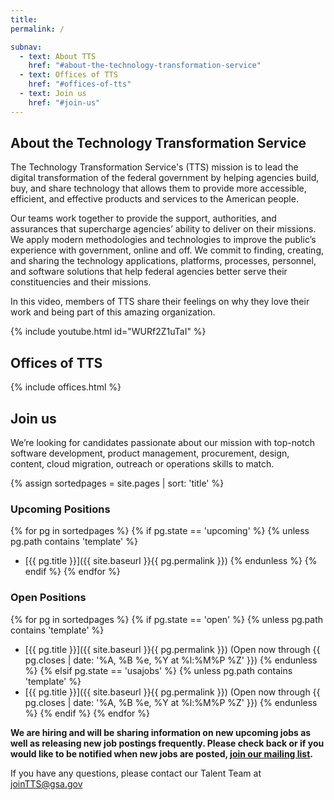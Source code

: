 ```yaml
---
title:
permalink: /

subnav:
  - text: About TTS
    href: "#about-the-technology-transformation-service"
  - text: Offices of TTS
    href: "#offices-of-tts"
  - text: Join us
    href: "#join-us"
---
```


## About the Technology Transformation Service

The Technology Transformation Service's (TTS) mission is to lead the digital transformation of the federal government by helping agencies build, buy, and share technology that allows them to provide more accessible, efficient, and effective products and services to the American people.

Our teams work together to provide the support, authorities, and assurances that supercharge agencies’ ability to deliver on their missions. We apply modern methodologies and technologies to improve the public’s experience with government, online and off. We commit to finding, creating, and sharing the technology applications, platforms, processes, personnel, and software solutions that help federal agencies better serve their constituencies and their missions.

In this video, members of TTS share their feelings on why they love their work and being part of this amazing organization.

{% include youtube.html id="WURf2Z1uTaI" %}

## Offices of TTS

{% include offices.html %}

## Join us

We’re looking for candidates passionate about our mission with top-notch software development, product management, procurement, design, content, cloud migration, outreach or operations skills to match.

{% assign sortedpages = site.pages | sort: 'title' %}

### Upcoming Positions

{% for pg in sortedpages %}
{% if pg.state == 'upcoming' %}
{% unless pg.path contains 'template'  %}
* [{{ pg.title }}]({{ site.baseurl }}{{ pg.permalink }})
{% endunless %}
{% endif %}
{% endfor %}

### Open Positions

{% for pg in sortedpages %}
{% if pg.state == 'open' %}
{% unless pg.path contains 'template'  %}
* [{{ pg.title }}]({{ site.baseurl }}{{ pg.permalink }}) (Open now through {{ pg.closes | date: '%A, %B %e, %Y at %l:%M%P %Z' }})
{% endunless %}
{% elsif pg.state == 'usajobs' %}
{% unless pg.path contains 'template'  %}
* [{{ pg.title }}]({{ site.baseurl }}{{ pg.permalink }}) (Open now through {{ pg.closes | date: '%A, %B %e, %Y at %l:%M%P %Z' }})
{% endunless %}
{% endif %}
{% endfor %}

 **We are hiring and will be sharing information on new upcoming jobs as well as releasing new job postings frequently. Please check back or if you would like to be notified when new jobs are posted, [join our mailing list](https://docs.google.com/forms/d/e/1FAIpQLSf-HCWKQp_3TKJs0ss-3IqzbI0HY16rH5LnV8CRpIBykeH07g/viewform?usp=sf_link).**

If you have any questions, please contact our Talent Team at joinTTS@gsa.gov
